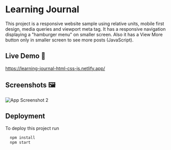 
# Learning Journal

This project is a responsive website sample using relative units, mobile first design, media queries and viewport meta tag. It has a responsive navigation displaying a "hamburger menu" on smaller screen. Also it has a View More button only in smaller screen to see more posts (JavaScript).


## Live Demo 📱

https://learning-journal-html-css-js.netlify.app/


## Screenshots 🖼️



![App Screenshot 2](https://i.postimg.cc/s2j6bwwW/screen-My-Learning-Journal2.png)

## Deployment

To deploy this project run

```bash
  npm install
  npm start
```

